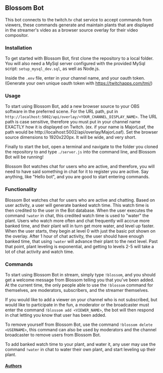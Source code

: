 ## Blossom Bot


This bot connects to the twitch.tv chat service to accept commands from viewers,
these commands generate and maintain plants that are displayed in the streamer's
video as a browser source overlay for their video compositor.


### Installation


To get started with Blossom Bot, first clone the repository to a local folder.
You will also need a MySql server configured with the provided MySql script: `setup_mysql_dev.sql`,
as well as Node.js.

Inside the `.env` file, enter in your channel name, and your oauth token.
(Generate your own unique oauth token with https://twitchapps.com/tmi/)


### Usage


To start using Blossom Bot, add a new browser source to your OBS software in the preferred
scene. For the URL path, put in `http://localhost:5002/api/overlay/<YOUR_CHANNEL_DISPLAY_NAME>`.
The URL path is case sensitive, therefore you must put in your channel name EXACTLY how it is
displayed on Twitch. (ex. if your name is MajorLoaf, the path would be http://localhost:5002/api/overlay/MajorLoaf). Set the browser source dimensions to 1920x220px. It will be wide, and very short.

Finally to start the bot, open a terminal and navigate to the folder you cloned the repository to
and type `./server.js` into the command line, and Blossom Bot will be running!

Blossom Bot watches chat for users who are active, and therefore, you will need to have said 
something in chat for it to register you are active. Say anything, like "Hello bot", and you are
good to start entering commands.


### Functionality


Blossom Bot watches chat for users who are active and chatting. Based on user activity, a user will generate banked watch time. This
watch time is then credited to the user in the Bot database. When the user executes the command `!water` in chat, this credited watch
time is used to "water" the plant. Users who watch more often and chat frequently will accrue more banked time, and their plant will
in turn get more water, and level up faster. When the user starts, they begin at level 0 with just the basic pot shown on the overlay.
After 1 hour of chat activity, the user should have enough banked time, that using `!water` will advance their plant to the next level.
Past that point, plant leveling is exponential, and getting to levels 2-5 will take a lot of chat activity and watch time.


### Commands


To start using Blossom Bot in stream, simply type `!blossom`, and you should get a welcome message
from Blossom telling you that you've been added. At the current time, the only people able to 
use the `!blossom` command for themselves, are moderators, subscribers, and the streamer themselves.

If you would like to add a viewer on your channel who is not subscribed, but would like to
participate in the fun, a moderator or the broadcaster must enter the command `!blossom add <VIEWER_NAME>`, the bot will then respond in chat letting you know that user has been added.

To remove yourself from Blossom Bot, use the command `!blossom delete <USERNAME>`, this command can also be used by moderators and
the channel broadcaster to remove users from Blossom Bot.

To add banked watch time to your plant, and water it, any user may use the command `!water` in chat to water their own plant, and start
leveling up their plant. 




#### [Authors](https://github.com/Rock-Bautumn/Blossom-Bot/blob/main/AUTHORS.md)
